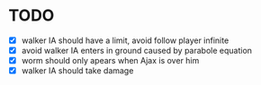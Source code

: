 # TODO

- [x] walker IA should have a limit, avoid follow player infinite
- [x] avoid walker IA enters in ground caused by parabole equation
- [x] worm should only apears when Ajax is over him
- [X] walker IA should take damage
